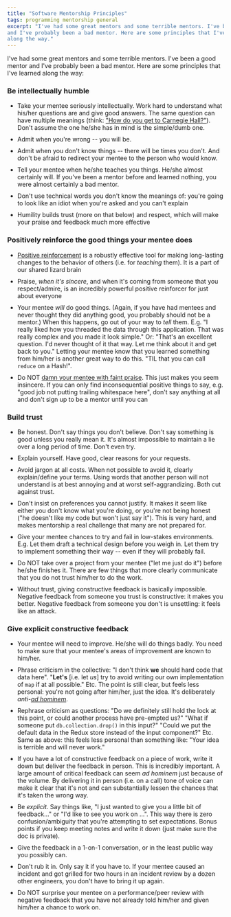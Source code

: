 ```yaml
---
title: "Software Mentorship Principles"
tags: programming mentorship general
excerpt: "I've had some great mentors and some terrible mentors. I've been a good mentor
and I've probably been a bad mentor. Here are some principles that I've learned
along the way."
---
```


<style>
  li {
    margin-bottom: 10px;
  }
</style>

I've had some great mentors and some terrible mentors. I've been a good mentor
and I've probably been a bad mentor. Here are some principles that I've learned
along the way:

### Be intellectually humble
  * Take your mentee seriously intellectually. Work hard to understand what
    his/her questions are and give good answers. The same question can have
    multiple meanings (think: ["How do you get to Carnegie Hall?"](https://www.carnegiehall.org/Explore/Articles/2020/04/10/The-Joke)). Don't assume the
    one he/she has in mind is the simple/dumb one.
  * Admit when you're wrong -- you will be.
  * Admit when you don't know things -- there will be times you don't. And don't
    be afraid to redirect your mentee to the person who would know.
  * Tell your mentee when he/she teaches you things. He/she almost certainly
    will. If you've been a mentor before and learned nothing, you were almost
    certainly a bad mentor.
  * Don't use technical words you don't know the meanings of: you're going to look like an
    idiot when you're asked and you can't explain
  * Humility builds trust (more on that below) and
    respect, which will make your praise and feedback much more effective

### Positively reinforce the good things your mentee does
  * [Positive reinforcement](https://en.wikipedia.org/wiki/Reinforcement) is a
    robustly effective tool for making long-lasting changes to the behavior of
    others (i.e. for _teaching_ them). It is a part of our shared lizard brain
  * Praise, _when it's sincere_, and when it's coming from someone that you
    respect/admire, is an incredibly powerful positive reinforcer for just
    about everyone
  * Your mentee _will_ do good things. (Again, if you have had mentees and never
    thought they did anything good, you probably should not be a mentor.) When
    this happens, go out of your way to _tell_ them. E.g. "I really liked how
    you threaded the data
    through this application. That was really complex and you made it look
    simple." Or: "That's an excellent question. I'd never thought of it that
    way. Let me think about it and get back to you."
    Letting your mentee know that you learned something from him/her is
    another great way to do this. "TIL that you can call `reduce` on a Hash!".
  * Do NOT [damn your mentee with faint
    praise](https://en.wikipedia.org/wiki/Damning_with_faint_praise). This
    just makes you seem insincere. If you can only find inconsequential positive
    things to say, e.g. "good job not putting trailing whitespace here", don't say
    anything at all and don't sign up to be a mentor until you can

### Build trust
  * Be honest. Don't say things you don't believe. Don't say something is good
    unless you really mean it. It's almost impossible to maintain a lie over a
    long period of time. Don't even try.
  * Explain yourself. Have good, clear reasons for your requests.
  * Avoid jargon at all costs. When not possible to avoid it, clearly
    explain/define your terms. Using words that another person will not
    understand is at best annoying and at worst self-aggrandizing. Both cut
    against trust.
  * Don't insist on preferences you cannot justify. It makes it seem like either
    you don't know what you're doing, or you're not being honest ("he doesn't
    like my code but won't just say it"). This is very hard, and makes
    mentorship a real challenge that many are not prepared for.
  * Give your mentee chances to try and fail in low-stakes environments. E.g. Let them
    draft a technical design before you weigh in. Let them try to implement
    something their way -- even if they will probably fail.
  * Do NOT take over a project from your mentee ("let me just do it") before
    he/she finishes it. There are few things that more clearly communicate that
    you do not trust him/her to do the work.
  * Without trust, giving constructive feedback is
    basically impossible. Negative feedback from someone you trust is
    constructive: it makes you better. Negative feedback from someone you don't
    is unsettling: it feels like an attack.

### Give explicit constructive feedback
  * Your mentee will need to improve. He/she will do things badly. You need to
    make sure that your mentee's areas of improvement are known to him/her.
  * Phrase criticism in the collective: "I don't think __we__ should hard code
    that data here". "__Let's__ [i.e. let _us_] try to avoid writing our own
    implementation of
    `map` if at all possible." Etc. The point is still clear, but feels less
    personal: you're not going after him/her, just the idea. It's deliberately
    _anti-[ad hominem](https://en.wikipedia.org/wiki/Ad_hominem)_.
  * Rephrase criticism as questions: "Do we definitely still hold the lock at
    this point, or could another process have pre-empted us?" "What if someone
    put `db.collection.drop()` in this input?" "Could we put the default data in
    the Redux store instead of the input component?" Etc. Same as above: this feels
    less personal than something like: "Your idea is terrible and will never
    work."
  * If you have a lot of constructive feedback on a piece of work, write it down
    but deliver the feedback in person. This is incredibly important. A large
    amount of critical feedback can seem _ad hominem_ just because of the
    volume. By delivering
    it in person (i.e. on a call) tone of voice can make it clear that it's not and
    can substantially lessen the chances that it's taken the wrong way.
  * Be _explicit_. Say things like, "I just wanted to give you a little bit of
    feedback..." or "I'd like to see you work on ...". This way there is zero
    confusion/ambiguity that you're attempting to set expectations. Bonus points if
    you keep meeting notes and write it down (just make sure the doc is
    private).
  * Give the feedback in a 1-on-1 conversation, or in the least public way you
    possibly can.
  * Don't rub it in. Only say it if you have to. If your mentee caused an
    incident and got grilled for two hours in an incident review by a dozen
    other engineers, you don't have to bring it up again.
  * Do NOT surprise your mentee on a performance/peer review with
    negative feedback that you have not already told him/her and given him/her a
    chance to work on.
